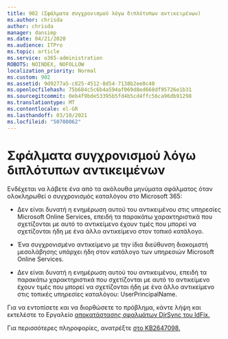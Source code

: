 ```yaml
---
title: 902 (Σφάλματα συγχρονισμού λόγω διπλότυπων αντικειμένων)
ms.author: chrisda
author: chrisda
manager: dansimp
ms.date: 04/21/2020
ms.audience: ITPro
ms.topic: article
ms.service: o365-administration
ROBOTS: NOINDEX, NOFOLLOW
localization_priority: Normal
ms.custom: 902
ms.assetid: 9d9277a5-c825-4512-8d54-7138b2ee0c40
ms.openlocfilehash: 75b684c5c6b4a594af069d8ed668df95726e1b31
ms.sourcegitcommit: 0eb4f9bde53395b5fd4b5cd4ffc56ca96db91298
ms.translationtype: MT
ms.contentlocale: el-GR
ms.lasthandoff: 03/10/2021
ms.locfileid: "50708062"
---
```

# <a name="sync-errors-due-to-duplicate-objects"></a>Σφάλματα συγχρονισμού λόγω διπλότυπων αντικειμένων

Ενδέχεται να λάβετε ένα από τα ακόλουθα μηνύματα σφάλματος όταν ολοκληρωθεί ο συγχρονισμός καταλόγου στο Microsoft 365:

- Δεν είναι δυνατή η ενημέρωση αυτού του αντικειμένου στις υπηρεσίες Microsoft Online Services, επειδή τα παρακάτω χαρακτηριστικά που σχετίζονται με αυτό το αντικείμενο έχουν τιμές που μπορεί να σχετίζονται ήδη με ένα άλλο αντικείμενο στον τοπικό κατάλογο.

- Ένα συγχρονισμένο αντικείμενο με την ίδια διεύθυνση διακομιστή μεσολάβησης υπάρχει ήδη στον κατάλογο των υπηρεσιών Microsoft Online Services.

- Δεν είναι δυνατή η ενημέρωση αυτού του αντικειμένου, επειδή τα παρακάτω χαρακτηριστικά που σχετίζονται με αυτό το αντικείμενο έχουν τιμές που μπορεί να σχετίζονται ήδη με ένα άλλο αντικείμενο στις τοπικές υπηρεσίες καταλόγου: UserPrincipalName.

Για να εντοπίσετε και να διορθώσετε το πρόβλημα, κάντε λήψη και εκτελέστε το Εργαλείο [αποκατάστασης σφαλμάτων DirSync του IdFix.](https://github.com/Microsoft/idfix)

Για περισσότερες πληροφορίες, ανατρέξτε [στο KB2647098.](https://support.microsoft.com/help/2647098/duplicate-or-invalid-attributes-prevent-directory-synchronization-in-o)
